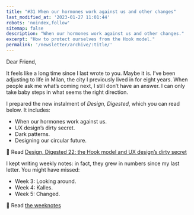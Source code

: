 ```yaml
---
title: "#31 When our hormones work against us and other changes"
last_modified_at: '2023-01-27 11:01:44'
robots: 'noindex,follow'
sitemap: false
description: "When our hormones work against us and other changes."
excerpt: "How to protect ourselves from the Hook model."
permalink: '/newsletter/archive/:title/'
---
```

Dear Friend,

It feels like a long time since I last wrote to you. Maybe it is. I’ve been adjusting to life in Milan, the city I previously lived in for eight years. When people ask me what’s coming next, I still don’t have an answer. I can only take baby steps in what seems the right direction.

<p class="detached">I prepared the new instalment of <em>Design, Digested</em>, which you can read below. It includes:</p>

<ul class="smd-ul">
  <li>When our hormones work against us.</li>
  <li>UX design’s dirty secret.</li>
  <li>Dark patterns.</li>
  <li>Designing our circular future.</li>
</ul>

<p class="detached">🔗 Read <a href="{{ site.url }}/design-digested/design-digested-22/">Design, Digested 22: the Hook model and UX design’s dirty secret</a></p>

<p class="detached">I kept writing weekly notes: in fact, they grew in numbers since my last letter. You might have missed:</p>

<ul class="smd-ul">
  <li>Week 3: Looking around.</li>
  <li>Week 4: Kalles.</li>
  <li>Week 5: Changed.</li>
</ul>

<p class="detached">🔗 Read <a href="{{ site.url }}/category/weeknotes/">the weeknotes</a></p>